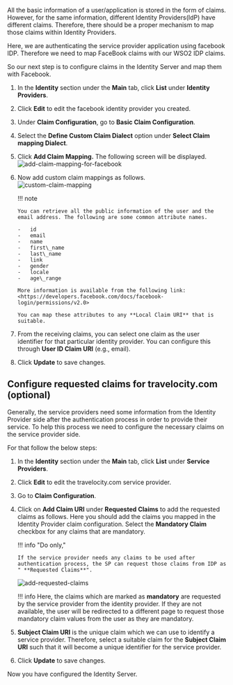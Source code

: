 All the basic information of a user/application is stored in the form of
claims. However, for the same information, different Identity Providers(IdP)
have different claims. Therefore, there should be a proper mechanism to
map those claims within Identity Providers.

Here, we are authenticating the service provider application using
facebook IDP. Therefore we need to map FaceBook claims with our WSO2 IDP
claims.

So our next step is to configure claims in the Identity Server and map
them with Facebook.

1.  In the **Identity** section under the **Main** tab, click **List**
    under **Identity Providers**.
    
2.  Click **Edit** to edit the facebook identity provider you created.

3.  Under **Claim Configuration**, go to **Basic Claim Configuration**.
    
4.  Select the **Define Custom Claim Dialect** option under **Select
    Claim mapping Dialect**.
    
5.  Click **Add Claim Mapping.** The following screen will be
    displayed.  
    ![add-claim-mapping-for-facebook](../../../assets/img/fragments/add-claim-mapping-for-facebook.png)
    
6.  Now add custom claim mappings as follows.  
    ![custom-claim-mapping](../../../assets/img/fragments/custom-claim-mapping.png)

    !!! note 
    
		You can retrieve all the public information of the user and the
		email address. The following are some common attribute names.

		-	id  
		-	email  
		-	name  
		-	first\_name  
		-	last\_name  
		-	link  
		-	gender  
		-	locale  
		-	age\_range

		More information is available from the following link:
		<https://developers.facebook.com/docs/facebook-login/permissions/v2.0>

		You can map these attributes to any **Local Claim URI** that is
		suitable.

7.  From the receiving claims, you can select one claim as the user
    identifier for that particular identity provider. You can configure
    this through **User ID Claim URI** (e.g., email).
8.  Click **Update** to save changes.

## Configure requested claims for travelocity.com (optional)

Generally, the service providers need some information from the Identity
Provider side after the authentication process in order to provide their
service. To help this process we need to configure the necessary claims
on the service provider side.

For that follow the below steps:

1.  In the **Identity** section under the **Main** tab, click **List**
    under **Service Providers**.
2.  Click **Edit** to edit the travelocity.com service provider.
3.  Go to **Claim Configuration**.
4.  Click on **Add Claim URI** under **Requested Claims** to add the
    requested claims as follows. Here you should add the claims you
    mapped in the Identity Provider claim configuration. Select the
    **Mandatory Claim** checkbox for any claims that are mandatory.

    !!! info "Do only,"

		If the service provider needs any claims to be used after
		authentication process, the SP can request those claims from IDP as
		" **Requested Claims**".

    ![add-requested-claims](../../../assets/img/fragments/add-requested-claims.png)

	!!! info 
		Here, the claims which are marked as **mandatory** are requested by
		the service provider from the identity provider. If they are not
		available, the user will be redirected to a different page to
		request those mandatory claim values from the user as they are
		mandatory.

5.  **Subject Claim URI** is the unique claim which we can use to
    identify a service provider. Therefore, select a suitable claim for
    the **Subject Claim URI** such that it will become a unique
    identifier for the service provider.

6.  Click **Update** to save changes.

Now you have configured the Identity Server.